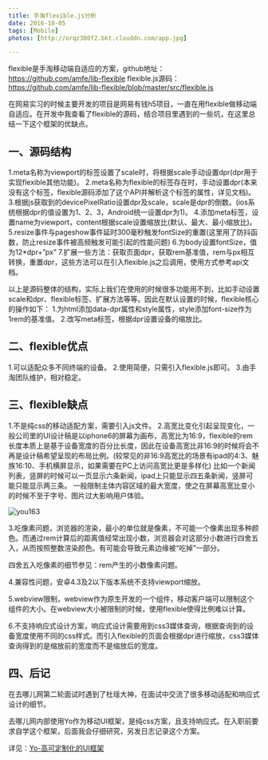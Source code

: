```yaml
---
title: 手淘flexible.js分析
date: 2016-10-05
tags: [Mobile]
photos: [http://orqz380f2.bkt.clouddn.com/app.jpg]

---
```

flexible是手淘移动端自适应的方案，github地址：
https://github.com/amfe/lib-flexible
flexible.js源码：
https://github.com/amfe/lib-flexible/blob/master/src/flexible.js

在网易实习的时候主要开发的项目是网易有钱h5项目，一直在用flexible做移动端自适应。在开发中我查看了flexible的源码，结合项目里遇到的一些坑，在这里总结一下这个框架的优缺点。

## 一、源码结构

1.meta名称为viewport的标签设置了scale时，将根据scale手动设置dpr(dpr用于实现flexible其他功能)。
2.meta名称为flexible的标签存在时，手动设置dpr(本来没有这个标签，flexible源码添加了这个API并解析这个标签的属性，详见文档)。
3.根据js获取到的devicePixelRatio设置dpr及scale，scale是dpr的倒数。(ios系统根据dpr的值设置为1、2、3，Android统一设置dpr为1)。
4.添加meta标签，设置name为viewport，content根据scale设置缩放比(默认、最大、最小缩放比)。
5.resize事件与pageshow事件延时300毫秒触发fontSize的重置(这里用了防抖函数，防止resize事件被高频触发可能引起的性能问题)
6.为body设置fontSize，值为12*dpr+”px”
7.扩展一些方法：获取页面dpr，获取rem基准值，rem与px相互转换，重置dpr，这些方法可以在引入flexible.js之后调用，使用方式参考api文档。

以上是源码整体的结构，实际上我们在使用的时候很多功能用不到，比如手动设置scale和dpr、flexible标签、扩展方法等等。因此在默认设置的时候，flexible核心的操作如下：
1.为html添加data-dpr属性和style属性，style添加font-size作为1rem的基准值。
2.改写meta标签，根据dpr设置设备的缩放比。

## 二、flexible优点
1.可以适配众多不同终端的设备。
2.使用简便，只需引入flexible.js即可。
3.由手淘团队维护，相对稳定。

## 三、flexible缺点
1.不是纯css的移动适配方案，需要引入js文件。
2.高宽比变化引起呈现变化，一般公司里的UI设计稿是以iphone6的屏幕为画布，高宽比为16:9，flexible的rem长度本质上是基于设备宽度的百分比长度，因此在设备高宽比非16:9的时候将会不再是设计稿希望呈现的布局比例。(较常见的非16:9高宽比的场景有ipad的4:3、魅族16:10、手机横屏显示，如果需要在PC上访问高宽比更是多样化)
比如一个新闻列表，竖屏的时候可以一页显示六条新闻，ipad上只能显示四五条新闻，竖屏可能只能显示两三条。
一般限制主体内容区域的最大宽度，使之在屏幕高宽比变小的时候不至于字号、图片过大影响用户体验。

![you163](http://orqz380f2.bkt.clouddn.com/you163.png)

3.吃像素问题，浏览器的渲染，最小的单位就是像素，不可能一个像素出现多种颜色。而通过rem计算后的距离值经常出现小数，浏览器会对这部分小数进行四舍五入，从而按照整数渲染颜色。有可能会导致元素边缘被“吃掉”一部分。

四舍五入吃像素的细节参见：rem产生的小数像素问题。

4.兼容性问题，安卓4.3及2以下版本系统不支持viewport缩放。

5.webview限制，webview作为原生开发的一个组件，移动客户端可以限制这个组件的大小。在webview大小被限制的时候，使用flexible使得比例难以计算。

6.不支持响应式设计方案，响应式设计需要用到css3媒体查询，根据查询到的设备宽度使用不同的css样式。而引入flexible的页面会根据dpr进行缩放，css3媒体查询得到的是缩放前的宽度而不是缩放后的宽度。

## 四、后记

在去哪儿网第二轮面试时遇到了杜瑶大神，在面试中交流了很多移动适配和响应式设计的细节。

去哪儿网内部使用Yo作为移动UI框架，是纯css方案，且支持响应式。在入职前要求自学这个框架，后面我会仔细研究，另发日志记录这个方案。

详见：[Yo-高可定制化的UI框架](https://sdk.cn/news/3275)

